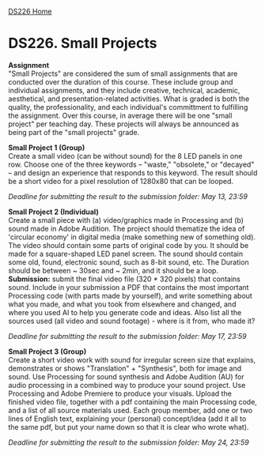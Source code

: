 [DS226 Home](home.md)

# DS226. Small Projects

**Assignment**  
"Small Projects" are considered the sum of small assignments that are conducted over the duration of this course. These include group and individual assignments, and they include creative, technical, academic, aesthetical, and presentation-related activities. What is graded is both the quality, the professionality, and each individual's committment to fulfilling the assignment. Over this course, in average there will be one "small project" per teaching day. These projects will always be announced as being part of the "small projects" grade.

**Small Project 1 (Group)**  
Create a small video (can be without sound) for the 8 LED panels in one row. Choose one of the three keywords – "waste," "obsolete," or "decayed" – and design an experience that responds to this keyword. The result should be a short video for a pixel resolution of 1280x80 that can be looped.

*Deadline for submitting the result to the submission folder: May 13, 23:59*


**Small Project 2 (Individual)**  
Create a small piece with (a) video/graphics made in Processing and (b) sound made in Adobe Audition. The project should thematize the idea of 'circular economy' in digital media (make something new of something old). The video should contain some parts of original code by you. It should be made for a square-shaped LED panel screen. The sound should contain some old, found, electronic sound, such as 8-bit sound, etc. The Duration should be between ~ 30sec and ~ 2min, and it should be a loop. **Submission:** submit the final video file (320 * 320 pixels) that contains sound. Include in your submission a PDF that contains the most important Processing code (with parts made by yourself), and write something about what you made, and what you took from elsewhere and changed, and where you used AI to help you generate code and ideas. Also list all the sources used (all video and sound footage) - where is it from, who made it?  

*Deadline for submitting the result to the submission folder: May 17, 23:59*  
  

**Small Project 3 (Group)**  
Create a short video work with sound for irregular screen size that explains, demonstrates or shows "Translation" + "Synthesis", both for image and sound. Use Processing for sound synthesis and Adobe Audition (AU) for audio processing in a combined way to produce your sound project. Use Processing and Adobe Premiere to produce your visuals. Upload the finished video file, together with a pdf containing the main Processing code, and a list of all source materials used. Each group member, add one or two lines of English text, explaining your (personal) concept/idea (add it all to the same pdf, but put your name down so that it is clear who wrote what).

*Deadline for submitting the result to the submission folder: May 24, 23:59*